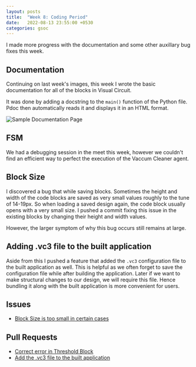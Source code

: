 ```yaml
---
layout: posts
title:  "Week 8: Coding Period"
date:   2022-08-13 23:55:00 +0530
categories: gsoc
---
```


I made more progress with the documentation and some other auxillary bug fixes this week.

## Documentation

Continuing on last week's images, this week I wrote the basic documentation for all of the blocks in Visual Circuit. 

It was done by adding a docstring to the `main()` function of the Python file. Pdoc then automatically reads it and displays it in an HTML format.

![Sample Documentation Page](/gsoc2022-Toshan_Luktuke/assets/sample_doc_page.png)

## FSM

We had a debugging session in the meet this week, however we couldn't find an efficient way to perfect the execution of the Vaccum Cleaner agent.

## Block Size

I discovered a bug that while saving blocks. Sometimes the height and width of the code blocks are saved as very small values roughly to the tune of 14-19px. So when loading a saved design again, the code block usually opens with a very small size. I pushed a commit fixing this issue in the existing blocks by changing their height and width values.

However, the larger symptom of why this bug occurs still remains at large.


## Adding .vc3 file to the built application

Aside from this I pushed a feature that added the `.vc3` configuration file to the built application as well. This is helpful as we often forget to save the configuration file while after building the application. Later if we want to make structural changes to our design, we will require this file. Hence bundling it along with the built application is more convenient for users.

## Issues 
- [Block Size is too small in certain cases](https://github.com/JdeRobot/VisualCircuit/issues/180)
## Pull Requests
- [Correct error in Threshold Block](https://github.com/JdeRobot/VisualCircuit/pull/179)
- [Add the .vc3 file to the built application](https://github.com/JdeRobot/VisualCircuit/pull/182)